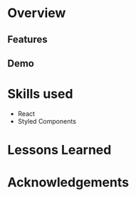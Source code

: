# Overview

## Features

## Demo

# Skills used
- React
- Styled Components

# Lessons Learned

# Acknowledgements